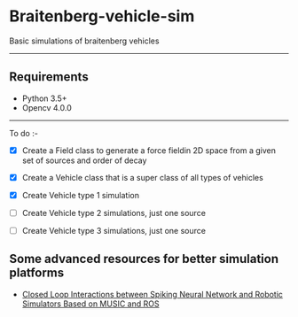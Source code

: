 # Braitenberg-vehicle-sim
Basic simulations of braitenberg vehicles

------------------------
## Requirements
* Python 3.5+
* Opencv 4.0.0

-----------------------
To do :-
+ [X] Create a Field class to generate a force fieldin 2D space from a given set of sources and order of decay
+ [X] Create a Vehicle class that is a super class of all types of vehicles
+ [X] Create Vehicle type 1 simulation
+ [ ] Create Vehicle type 2 simulations, just one source
+ [ ] Create Vehicle type 3 simulations, just one source


## Some advanced resources for better simulation platforms
+ [Closed Loop Interactions between Spiking Neural Network and Robotic Simulators Based on MUSIC and ROS](https://www.frontiersin.org/articles/10.3389/fninf.2016.00031/full)
